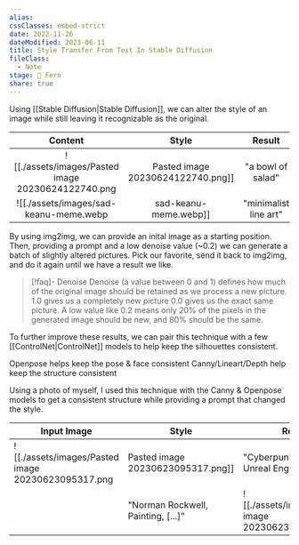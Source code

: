 ```yaml
---
alias: 
cssClasses: embed-strict
date: 2022-11-26
dateModified: 2023-06-11
title: Style Transfer From Text In Stable Diffusion
fileClass:
  - Note
stage: 🌿 Fern
share: true
---
```


Using [[Stable Diffusion|Stable Diffusion]], we can alter the style of an image while still leaving it recognizable as the original.

|               Content                |       Style       |                Result                |
|:------------------------------------:|:-----------------:|:------------------------------------:|
| ![[./assets/images/Pasted image 20230624122740.png|Pasted image 20230624122740.png]] | "a bowl of salad" | ![[./assets/images/Pasted image 20230623091446.png|Pasted image 20230623091446.png]] |
|   ![[./assets/images/sad-keanu-meme.webp|sad-keanu-meme.webp]]                                   | "minimalist line art"                  |  ![[./assets/images/Pasted image 20230624165052.png|Pasted image 20230624165052.png]]                                    |

By using img2img, we can provide an inital image as a starting position. Then, providing a prompt and a low denoise value (~0.2) we can generate a batch of slightly altered pictures. Pick our favorite, send it back to img2img, and do it again until we have a result we like.

>[!faq]- Denoise
>Denoise (a value between 0 and 1) defines how much of the original image should be retained as we process a new picture. 
>1.0 gives us a completely new picture
>0.0 gives us the exact same picture.
>A low value like 0.2 means only 20% of the pixels in the generated image should be new, and 80% should be the same.

To further improve these results, we can pair this technique with a few [[ControlNet|ControlNet]] models to help keep the silhouettes consistent. 

Openpose helps keep the pose & face consistent
Canny/Lineart/Depth help keep the structure consistent

Using a photo of myself, I used this technique with the Canny & Openpose models to get a consistent structure while providing a prompt that changed the style.

| Input Image                          | Style                                     | Result                               |
| ------------------------------------ | ----------------------------------------- | ------------------------------------ |
| ![[./assets/images/Pasted image 20230623095317.png|Pasted image 20230623095317.png]] | "Cyberpunk city, 4k Unreal Engine, [...]" | ![[./assets/images/Pasted image 20230623095327.png|Pasted image 20230623095327.png]] |
|                                      | "Norman Rockwell, Painting, [...]"                                          |  ![[./assets/images/Pasted image 20230623095738.png|Pasted image 20230623095738.png]]                                    |
